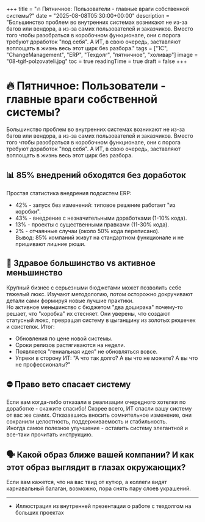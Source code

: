 +++
title = "🔥 Пятничное: Пользователи - главные враги собственной системы?"
date = "2025-08-08T05:30:00+00:00"
description = "Большинство проблем во внутренних системах возникают не из-за багов или вендора, а из-за самих пользователей и заказчиков. Вместо того чтобы разобраться в коробочном функционале, они с порога требуют доработок \"под себя\". А ИТ, в свою очередь, заставляют воплощать в жизнь весь этот цирк без разбора."
tags = ["1C", "ChangeManagement", "ERP", "Техдолг", "пятничное", "холивар"]
image = "08-tgif-polzovateli.jpg"
toc = true
readingTime = true
draft = false
+++

# 🔥 Пятничное: Пользователи - главные враги собственной системы?  
  
Большинство проблем во внутренних системах возникают не из-за багов или вендора, а из-за самих пользователей и заказчиков. Вместо того чтобы разобраться в коробочном функционале, они с порога требуют доработок "под себя". А ИТ, в свою очередь, заставляют воплощать в жизнь весь этот цирк без разбора.  
  
## 📊 85% внедрений обходятся без доработок  
Простая статистика внедрения подсистем ERP:  
* 42% - запуск без изменений: типовое решение работает "из коробки".  
* 43% - внедрение с незначительными доработками (1-10% кода).  
* 13% - проекты с существенными правками (11-30% кода).  
* 2%  - отчаянные случаи (около 50% кода переписано).  
Вывод: 85% компаний живут на стандартном функционале и не пришивают лишние рюши.  
  
## 🏦 Здравое большинство vs активное меньшинство  
Крупный бизнес с серьезными бюджетами может позволить себе тяжелый люкс. Изучают методологию, потом осторожно докручивают детали сами формируя новые лучшие практики.  
Но активное меньшинство с бюджетом "два доширака" почему-то решает, что "коробка" их стесняет. Они уверены, что создают статусный люкс, превращая систему в цыганщину из золотых рюшечек и свистелок. Итог:  
* Обновления по цене новой системы.  
* Сроки релизов растягиваются на недели.  
* Появляется "гениальная идея" не обновляться вовсе.  
* Упреки в сторону ИТ: "А что так долго? А вы что не можете? А вы что не профессионалы?"  
  
## ⛔ Право вето спасает систему  
Если вам когда-либо отказали в реализации очередного хотелки по доработке - скажите спасибо! Скорее всего, ИТ спасли вашу систему от вас же самих. Отказавшись вносить сомнительное изменение, они сохранили целостность, поддерживаемость и стабильность.  
Иногда самое полезное улучшение - оставить систему элегантной и все-таки прочитать инструкцию.  
  
## 🗣 Какой образ ближе вашей компании? И как этот образ выглядит в глазах окружающих?  
Если вам кажется, что на вас твид от кутюр, а коллеги видят карнавальный балаган, возможно, пора снять пару слоев украшений.  
  
---  
  
* Иллюстрация из внутренней презентации о работе с техдолгом на больших проектах  
